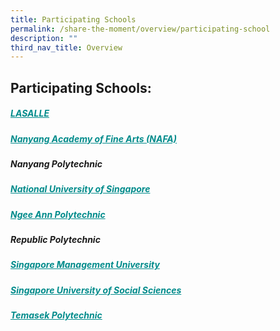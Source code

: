 ```yaml
---
title: Participating Schools
permalink: /share-the-moment/overview/participating-school
description: ""
third_nav_title: Overview
---
```

## Participating Schools: 

##### <a href="https://www.lasalle.edu.sg/" style="color:darkcyan">LASALLE </a> 

##### <a href="https://www.nafa.edu.sg/" style="color:darkcyan">Nanyang Academy of Fine Arts (NAFA)</a> 

##### Nanyang Polytechnic

##### <a href="https://www.sde.nus.edu.sg/arch/" style="color:darkcyan">National University of Singapore</a> 

##### <a href="https://www.np.edu.sg/hms" style="color:darkcyan">Ngee Ann Polytechnic</a> 

##### Republic Polytechnic

##### <a href="https://www.smu.edu.sg/" style="color:darkcyan">Singapore Management University</a>

##### <a href="https://www.suss.edu.sg/" style="color:darkcyan">Singapore University of Social Sciences</a>

##### <a href="https://www.tp.edu.sg/" style="color:darkcyan">Temasek Polytechnic</a>